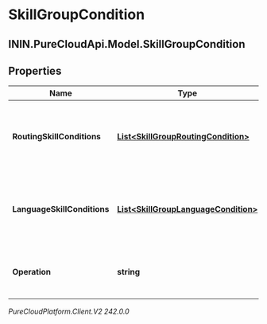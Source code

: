 # SkillGroupCondition

## ININ.PureCloudApi.Model.SkillGroupCondition

## Properties

|Name | Type | Description | Notes|
|------------ | ------------- | ------------- | -------------|
| **RoutingSkillConditions** | [**List&lt;SkillGroupRoutingCondition&gt;**](SkillGroupRoutingCondition) | Routing skill conditions that will be used for building the query | |
| **LanguageSkillConditions** | [**List&lt;SkillGroupLanguageCondition&gt;**](SkillGroupLanguageCondition) | Routing skill conditions that will be used for building the query | |
| **Operation** | **string** | Operator that will be applied to the conditions | |



_PureCloudPlatform.Client.V2 242.0.0_
